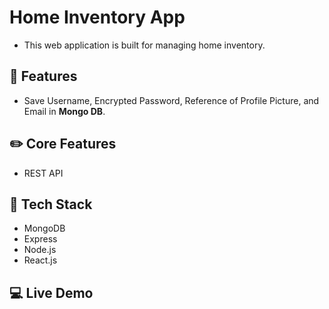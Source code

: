 # Home Inventory App
- This web application is built for managing home inventory.

## 🌱 Features 
- Save Username, Encrypted Password, Reference of Profile Picture, and Email in <strong>Mongo DB</strong>. 

## ✏️ Core Features
- REST API

## 📌 Tech Stack
- MongoDB
- Express
- Node.js
- React.js

## :computer: Live Demo
